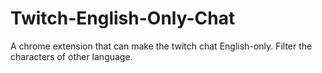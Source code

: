 # Twitch-English-Only-Chat
A chrome extension that can make the twitch chat English-only. Filter the characters of other language. 
